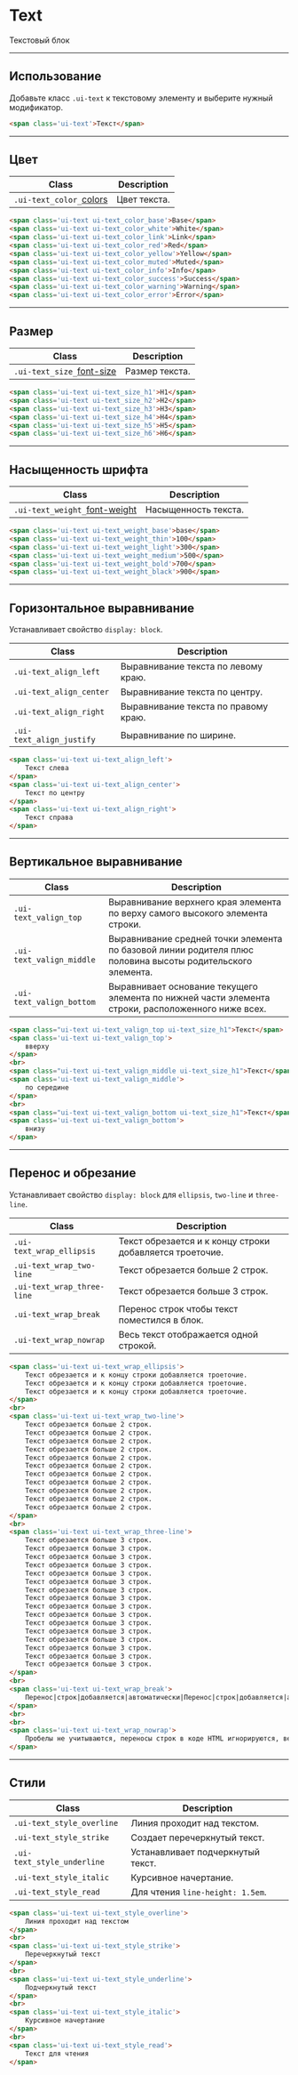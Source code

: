 <!--
docs/blocks/text|60
-->

[colors]: docs/base/colors.html
[text]: docs/base/text.html


# Text

Текстовый блок

---

## Использование

Добавьте класс `.ui-text` к текстовому элементу и выберите нужный модификатор.

``` html
<span class='ui-text'>Текст</span>
```

---

## Цвет

|         Class         |         Description         |
|-----------------------|-----------------------------|
|  `.ui-text_color_`[colors]  | Цвет текста.  |

``` html
<span class='ui-text ui-text_color_base'>Base</span>
<span class='ui-text ui-text_color_white'>White</span>
<span class='ui-text ui-text_color_link'>Link</span>
<span class='ui-text ui-text_color_red'>Red</span>
<span class='ui-text ui-text_color_yellow'>Yellow</span>
<span class='ui-text ui-text_color_muted'>Muted</span>
<span class='ui-text ui-text_color_info'>Info</span>
<span class='ui-text ui-text_color_success'>Success</span>
<span class='ui-text ui-text_color_warning'>Warning</span>
<span class='ui-text ui-text_color_error'>Error</span>
```

---

## Размер

|         Class         |         Description         |
|-----------------------|-----------------------------|
|  `.ui-text_size_`[font-size][text]  | Размер текста.  |

``` html
<span class='ui-text ui-text_size_h1'>H1</span>
<span class='ui-text ui-text_size_h2'>H2</span>
<span class='ui-text ui-text_size_h3'>H3</span>
<span class='ui-text ui-text_size_h4'>H4</span>
<span class='ui-text ui-text_size_h5'>H5</span>
<span class='ui-text ui-text_size_h6'>H6</span>
```

---

## Насыщенность шрифта

|        Class       |    Description   |
|--------------------|------------------|
|  `.ui-text_weight_`[font-weight][text]  | Насыщенность текста.  |


``` html
<span class='ui-text ui-text_weight_base'>base</span>
<span class='ui-text ui-text_weight_thin'>100</span>
<span class='ui-text ui-text_weight_light'>300</span>
<span class='ui-text ui-text_weight_medium'>500</span>
<span class='ui-text ui-text_weight_bold'>700</span>
<span class='ui-text ui-text_weight_black'>900</span>
```

---

## Горизонтальное выравнивание

Устанавливает свойство `display: block`.

|           Class          |             Description              |
|--------------------------|--------------------------------------|
| `.ui-text_align_left`    | Выравнивание текста по левому краю.  |
| `.ui-text_align_center`  | Выравнивание текста по центру.       |
| `.ui-text_align_right`   | Выравнивание текста по правому краю. |
| `.ui-text_align_justify` | Выравнивание по ширине.              |

``` html
<span class='ui-text ui-text_align_left'>
    Текст слева
</span>
<span class='ui-text ui-text_align_center'>
    Текст по центру
</span>
<span class='ui-text ui-text_align_right'>
    Текст справа
</span>
```

---

## Вертикальное выравнивание

|            Class           |             Description              |
|----------------------------|--------------------------------------|
| `.ui-text_valign_top`      | Выравнивание верхнего края элемента по верху самого высокого элемента строки. |
| `.ui-text_valign_middle`   | Выравнивание средней точки элемента по базовой линии родителя плюс половина высоты родительского элемента. |
| `.ui-text_valign_bottom`   | Выравнивает основание текущего элемента по нижней части элемента строки, расположенного ниже всех. |

``` html
<span class="ui-text ui-text_valign_top ui-text_size_h1">Текст</span>
<span class='ui-text ui-text_valign_top'>
    вверху
</span>
<br>
<span class="ui-text ui-text_valign_middle ui-text_size_h1">Текст</span>
<span class='ui-text ui-text_valign_middle'>
    по середине
</span>
<br>
<span class="ui-text ui-text_valign_bottom ui-text_size_h1">Текст</span>
<span class='ui-text ui-text_valign_bottom'>
    внизу
</span>
```

---

## Перенос и обрезание

Устанавливает свойство `display: block` для `ellipsis`, `two-line` и `three-line`.

|            Class           |                        Description                       |
|----------------------------|----------------------------------------------------------|
| `.ui-text_wrap_ellipsis`   | Текст обрезается и к концу строки добавляется троеточие. |
| `.ui-text_wrap_two-line`   | Текст обрезается больше 2 строк.                             |
| `.ui-text_wrap_three-line` | Текст обрезается больше 3 строк.                             |
| `.ui-text_wrap_break`      | Перенос строк чтобы текст поместился в блок.             |
| `.ui-text_wrap_nowrap`     | Весь текст отображается одной строкой.                   |

``` html
<span class='ui-text ui-text_wrap_ellipsis'>
    Текст обрезается и к концу строки добавляется троеточие.
    Текст обрезается и к концу строки добавляется троеточие.
    Текст обрезается и к концу строки добавляется троеточие.
</span>
<br>
<span class='ui-text ui-text_wrap_two-line'>
    Текст обрезается больше 2 строк.
    Текст обрезается больше 2 строк.
    Текст обрезается больше 2 строк.
    Текст обрезается больше 2 строк.
    Текст обрезается больше 2 строк.
    Текст обрезается больше 2 строк.
    Текст обрезается больше 2 строк.
    Текст обрезается больше 2 строк.
    Текст обрезается больше 2 строк.
    Текст обрезается больше 2 строк.
    Текст обрезается больше 2 строк.
</span>
<br>
<span class='ui-text ui-text_wrap_three-line'>
    Текст обрезается больше 3 строк.
    Текст обрезается больше 3 строк.
    Текст обрезается больше 3 строк.
    Текст обрезается больше 3 строк.
    Текст обрезается больше 3 строк.
    Текст обрезается больше 3 строк.
    Текст обрезается больше 3 строк.
    Текст обрезается больше 3 строк.
    Текст обрезается больше 3 строк.
    Текст обрезается больше 3 строк.
    Текст обрезается больше 3 строк.
    Текст обрезается больше 3 строк.
    Текст обрезается больше 3 строк.
    Текст обрезается больше 3 строк.
    Текст обрезается больше 3 строк.
    Текст обрезается больше 3 строк.
</span>
<br>
<span class='ui-text ui-text_wrap_break'>
    Перенос|строк|добавляется|автоматически|Перенос|строк|добавляется|автоматически|Перенос|строк|добавляется|автоматически|Перенос|строк|добавляется|автоматически|Перенос|строк|добавляется|автоматически|Перенос|строк|добавляется|автоматически.
</span>
<br>
<br>
<span class='ui-text ui-text_wrap_nowrap'>
    Пробелы не учитываются, переносы строк в коде HTML игнорируются, весь текст отображается одной строкой; вместе с тем, добавление тега &lt;br&gt; <br> переносит текст на новую строку.
</span>
```

---

## Стили

|            Class           |             Description              |
|----------------------------|--------------------------------------|
| `.ui-text_style_overline`  | Линия проходит над текстом.          |
| `.ui-text_style_strike`    | Создает перечеркнутый текст.         |
| `.ui-text_style_underline` | Устанавливает подчеркнутый текст.    |
| `.ui-text_style_italic`    | Курсивное начертание.                |
| `.ui-text_style_read`      | Для чтения `line-height: 1.5em`.     |

``` html
<span class='ui-text ui-text_style_overline'>
    Линия проходит над текстом
</span>
<br>
<span class='ui-text ui-text_style_strike'>
    Перечеркнутый текст
</span>
<br>
<span class='ui-text ui-text_style_underline'>
    Подчеркнутый текст
</span>
<br>
<span class='ui-text ui-text_style_italic'>
    Курсивное начертание
</span>
<br>
<span class='ui-text ui-text_style_read'>
    Текст для чтения
</span>
```
